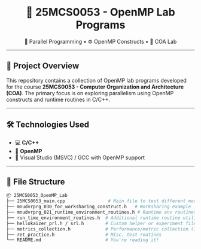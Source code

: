 <h1 align="center">🚀 25MCS0053 - OpenMP Lab Programs</h1>

<p align="center">
🧠 Parallel Programming • ⚙️ OpenMP Constructs • 🧪 COA Lab
</p>

---

## 📌 Project Overview

This repository contains a collection of OpenMP lab programs developed for the course **25MCS0053 - Computer Organization and Architecture (COA)**. The primary focus is on exploring parallelism using OpenMP constructs and runtime routines in C/C++.

---

## 🛠️ Technologies Used

- 💻 **C/C++**
- 🔀 **OpenMP**
- 🧩 Visual Studio (MSVC) / GCC with OpenMP support

---

## 📁 File Structure

```bash
📦 25MCS0053_OpenMP_Lab
├── 25MCS0053_main.cpp                # Main file to test different modules
├── mnudvrprg_030_for_worksharing_construct.h   # Worksharing example
├── mnudvrprg_021_runtime_environment_routines.h # Runtime env routines
├── run_time_environment_routines.h  # Additional runtime routine utilities
├── hellokaizer_prl.h / srl.h        # Custom helper or experiment files
├── metrics_collection.h             # Performance/metric collection (if used)
├── ret_practice.h                   # Misc. test routines
└── README.md                        # You're reading it!
